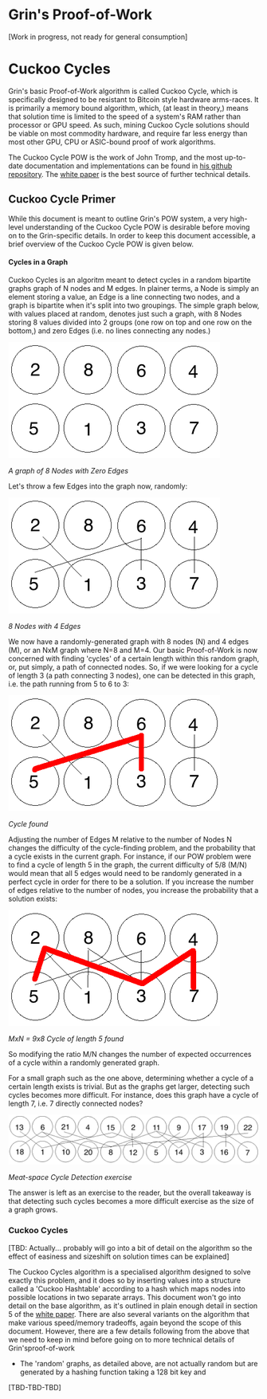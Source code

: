 Grin's Proof-of-Work
====================

[Work in progress, not ready for general consumption]


# Cuckoo Cycles

Grin's basic Proof-of-Work algorithm is called Cuckoo Cycle, which is specifically designed
to be resistant to Bitcoin style hardware arms-races. It is primarily a memory bound algorithm,
which, (at least in theory,) means that solution time is limited to the speed of a system's RAM
rather than processor or GPU speed. As such, mining Cuckoo Cycle solutions should be viable on
most commodity hardware, and require far less energy than most other GPU, CPU or ASIC-bound 
proof of work algorithms.

The Cuckoo Cycle POW is the work of John Tromp, and the most up-to-date documentation and implementations
can be found in [his github repository](https://github.com/tromp/cuckoo). The
[white paper](https://github.com/tromp/cuckoo/blob/master/doc/cuckoo.pdf) is the best source of
further technical details. 

## Cuckoo Cycle Primer 

While this document is meant to outline Grin's POW system, a very high-level understanding of the
Cuckoo Cycle POW is desirable before moving on to the Grin-specific details. In order to keep this
 document accessible, a brief overview of the Cuckoo Cycle POW is given below. 

#### Cycles in a Graph

Cuckoo Cycles is an algoritm meant to detect cycles in a random bipartite graphs graph of N nodes and M edges.
In plainer terms, a Node is simply an element storing a value, an Edge is a line connecting two nodes,
and a graph is bipartite when it's split into two groupings. The simple
graph below, with values placed at random, denotes just such a graph, with 8 Nodes storing 8 values 
divided into 2 groups (one row on top and one row on the bottom,) and zero Edges (i.e. no lines
connecting any nodes.) 


![alt text](images/cuckoo_base_numbered_minimal.png)

*A graph of 8 Nodes with Zero Edges*

Let's throw a few Edges into the graph now, randomly:

![alt text](images/cuckoo_base_numbered_few_edges.png)

*8 Nodes with 4 Edges*

We now have a randomly-generated graph with 8 nodes (N) and 4 edges (M), or an NxM graph where 
N=8 and M=4. Our basic Proof-of-Work is now concerned with finding 'cycles' of a certain length 
within this random graph, or, put simply, a path of connected nodes. So, if we were looking
for a cycle of length 3 (a path connecting 3 nodes), one can be detected in this graph, 
i.e. the path running from 5 to 6 to 3:

![alt text](images/cuckoo_base_numbered_few_edges_cycle.png)

*Cycle found*

Adjusting the number of Edges M relative to the number of Nodes N changes the difficulty of the 
cycle-finding problem, and the probability that a cycle exists in the current graph. For instance,
if our POW problem were to find a cycle of length 5 in the graph, the current difficulty of 5/8 (M/N)
would mean that all 5 edges would need to be randomly generated in a perfect cycle in order for
there to be a solution. If you increase the number of edges relative to the number of nodes,
you increase the probability that a solution exists:

![alt text](images/cuckoo_base_numbered_many_edges.png)

*MxN = 9x8 Cycle of length 5 found*

So modifying the ratio M/N changes the number of expected occurrences of a cycle within a randomly
generated graph. 

For a small graph such as the one above, determining whether a cycle of a certain length exists is trivial. 
But as the graphs get larger, detecting such cycles becomes more difficult. For instance, does this
 graph have a cycle of length 7, i.e. 7 directly connected nodes?

![alt text](images/cuckoo_base_numbered_many.png)

*Meat-space Cycle Detection exercise*

The answer is left as an exercise to the reader, but the overall takeaway is that detecting such cycles becomes
a more difficult exercise as the size of a graph grows.

### Cuckoo Cycles

[TBD: Actually... probably will go into a bit of detail on the algorithm so the effect of easiness and sizeshift on solution times can be explained]

The Cuckoo Cycles algorithm is a specialised algorithm designed to solve exactly this problem, and it does
so by inserting values into a structure called a 'Cuckoo Hashtable' according to a hash which maps nodes
into possible locations in two separate arrays. This document won't go into detail on the base algorithm, as
it's outlined in plain enough detail in section 5 of the 
[white paper](https://github.com/tromp/cuckoo/blob/master/doc/cuckoo.pdf). There are also several
variants on the algorithm that make various speed/memory tradeoffs, again beyond the scope of this document. 
However, there are a few details following from the above that we need to keep in mind before going on to more 
technical details of Grin'sproof-of-work
 
* The 'random' graphs, as detailed above, are not actually random but are generated by a hashing function 
taking a 128 bit key and 

[TBD-TBD-TBD]






